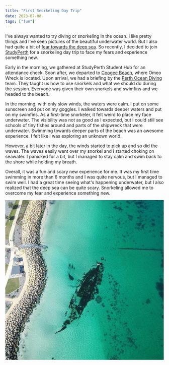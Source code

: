 ```yaml
---
title: "First Snorkeling Day Trip"
date: 2023-02-08
tags: ["fun"]
---
```


I've always wanted to try diving or snorkeling in the ocean. I like pretty things and I've seen pictures of the beautiful underwater world. But I also had quite a bit of [fear towards the deep sea](https://en.wikipedia.org/wiki/Thalassophobia). So recently, I decided to join [StudyPerth](https://www.studyperth.com.au/) for a snorkeling day trip to face my fears and experience something new.

Early in the morning, we gathered at StudyPerth Student Hub for an attendance check. Soon after, we departed to [Coogee Beach](https://www.cockburn.wa.gov.au/Recreation-and-Attractions/Trails-Tracks-and-Lookouts/Coogee-Maritime-Trail), where Omeo Wreck is located. Upon arrival, we had a briefing by the [Perth Ocean Diving](https://www.perthocean.com/) team. They taught us how to use snorkels and what we should do during the session. Everyone was given their own snorkels and swimfins and we headed to the beach.

In the morning, with only slow winds, the waters were calm. I put on some sunscreen and put on my goggles. I walked towards deeper waters and put on my swimfins. As a first-time snorkeler, it felt weird to place my face underwater. The visibility was not as good as I expected, but I could still see schools of tiny fishes around and parts of the shipwreck that were underwater. Swimming towards deeper parts of the beach was an awesome experience. I felt like I was exploring an unknown world.

However, a bit later in the day, the winds started to pick up and so did the waves. The waves easily went over my snorkel and I started choking on seawater. I panicked for a bit, but I managed to stay calm and swim back to the shore while holding my breath.

Overall, it was a fun and scary new experience for me. It was my first time swimming in more than 6 months and I was quite nervous, but I managed to swim well. I had a great time seeing what's happening underwater, but I also realized that the deep sea can be quite scary. Snorkeling allowed me to overcome my fear and experience something new.

![omeo_wreck.png](/blogs/omeo_wreck.png)